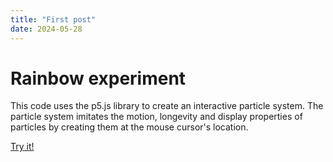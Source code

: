 ```yaml
---
title: "First post"
date: 2024-05-28
---
```


# Rainbow experiment

This code uses the p5.js library to create an interactive particle system. The particle system imitates the motion, longevity and display properties of particles by creating them at the mouse cursor's location. 

[Try it!](/skills-github-pages/Experiment11/Rainbow1/index.html)
